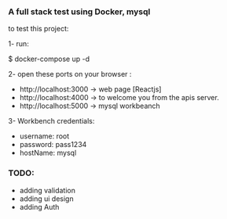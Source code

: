 ### A full stack test using Docker, mysql

to test this project:

1- run:

$ docker-compose up -d

2- open these ports on your browser :

- http://localhost:3000 -> web page [Reactjs]
- http://localhost:4000 -> to welcome you from the apis server.
- http://localhost:5000 -> mysql workbeanch

3- Workbench credentials:

- username: root
- password: pass1234
- hostName: mysql

### TODO:

- adding validation
- adding ui design
- adding Auth
